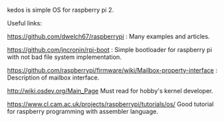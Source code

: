 kedos is simple OS for raspberry pi 2.

Useful links:

https://github.com/dwelch67/raspberrypi :
Many examples and articles.

https://github.com/jncronin/rpi-boot :
Simple bootloader for raspberry pi with not bad file system implementation.

https://github.com/raspberrypi/firmware/wiki/Mailbox-property-interface :
Description of mailbox interface.

http://wiki.osdev.org/Main_Page
Must read for hobby's kernel developer.

https://www.cl.cam.ac.uk/projects/raspberrypi/tutorials/os/
Good tutorial for raspberry programming with assembler language.
